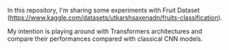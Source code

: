 In this repository, I'm sharing some experiments with Fruit Dataset (https://www.kaggle.com/datasets/utkarshsaxenadn/fruits-classification).

My intention is playing around with Transformers architectures and compare their performances compared with classical CNN models.
